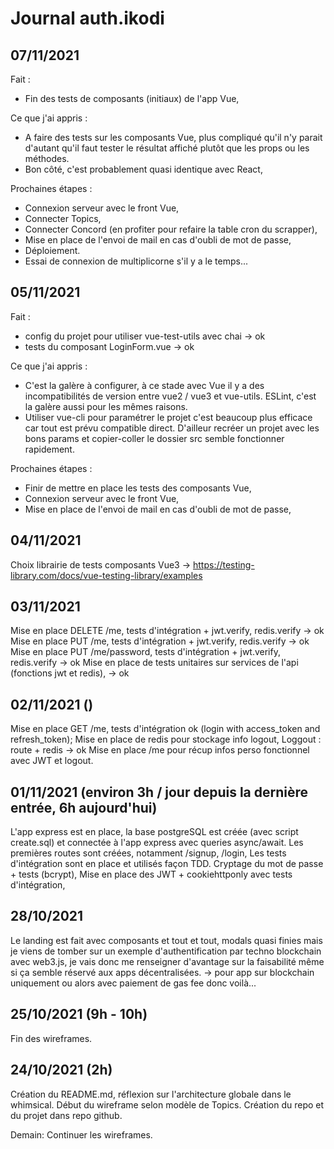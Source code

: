 # Journal auth.ikodi

## 07/11/2021

Fait :
- Fin des tests de composants (initiaux) de l'app Vue,

Ce que j'ai appris :
- A faire des tests sur les composants Vue, plus compliqué qu'il n'y parait d'autant qu'il faut tester le résultat affiché plutôt que les props ou les méthodes.
- Bon côté, c'est probablement quasi identique avec React,

Prochaines étapes :
- Connexion serveur avec le front Vue,
- Connecter Topics,
- Connecter Concord (en profiter pour refaire la table cron du scrapper),
- Mise en place de l'envoi de mail en cas d'oubli de mot de passe,
- Déploiement.
- Essai de connexion de multiplicorne s'il y a le temps...

## 05/11/2021

Fait :
- config du projet pour utiliser vue-test-utils avec chai -> ok
- tests du composant LoginForm.vue -> ok

Ce que j'ai appris :
- C'est la galère à configurer, à ce stade avec Vue il y a des incompatibilités de version entre vue2 / vue3 et vue-utils. ESLint, c'est la galère aussi pour les mêmes raisons.
- Utiliser vue-cli pour paramétrer le projet c'est beaucoup plus efficace car tout est prévu compatible direct. D'ailleur recréer un projet avec les bons params et copier-coller le dossier src semble fonctionner rapidement.

Prochaines étapes :
- Finir de mettre en place les tests des composants Vue,
- Connexion serveur avec le front Vue,
- Mise en place de l'envoi de mail en cas d'oubli de mot de passe,


## 04/11/2021

Choix librairie de tests composants Vue3 -> https://testing-library.com/docs/vue-testing-library/examples

## 03/11/2021

Mise en place DELETE /me, tests d'intégration + jwt.verify, redis.verify -> ok
Mise en place PUT /me, tests d'intégration + jwt.verify, redis.verify -> ok
Mise en place PUT /me/password, tests d'intégration + jwt.verify, redis.verify -> ok
Mise en place de tests unitaires sur services de l'api (fonctions jwt et redis), -> ok

## 02/11/2021 ()

Mise en place GET /me, tests d'intégration ok (login with access_token and refresh_token);
Mise en place de redis pour stockage info logout,
Loggout : route + redis -> ok
Mise en place /me pour récup infos perso fonctionnel avec JWT et logout.

## 01/11/2021 (environ 3h / jour depuis la dernière entrée, 6h aujourd'hui)

L'app express est en place, la base postgreSQL est créée (avec script create.sql) et connectée à l'app express avec queries async/await.
Les premières routes sont créées, notamment /signup, /login, 
Les tests d'intégration sont en place et utilisés façon TDD.
Cryptage du mot de passe + tests (bcrypt),
Mise en place des JWT + cookiehttponly avec tests d'intégration,

## 28/10/2021

Le landing est fait avec composants et tout et tout, modals quasi finies mais je viens de tomber sur un exemple d'authentification par techno blockchain avec web3.js, je vais donc me renseigner d'avantage sur la faisabilité même si ça semble réservé aux apps décentralisées. -> pour app sur blockchain uniquement ou alors avec paiement de gas fee donc voilà...

## 25/10/2021 (9h - 10h)

Fin des wireframes.


## 24/10/2021 (2h)

Création du README.md, réflexion sur l'architecture globale dans le whimsical.
Début du wireframe selon modèle de Topics.
Création du repo et du projet dans repo github.

Demain: Continuer les wireframes.